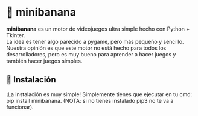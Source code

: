 # 🍌 minibanana

**minibanana** es un motor de videojuegos ultra simple hecho con Python + Tkinter.  
La idea es tener algo parecido a pygame, pero más pequeño y sencillo.
Nuestra opinión es que este motor no está
hecho para todos los desarrolladores, pero es
muy bueno para aprender a hacer juegos y también
hacer juegos simples.

## 🚀 Instalación

¡La instalación es muy simple! Simplemente tienes que ejecutar en tu cmd: pip install minibanana. (NOTA: si no tienes instalado pip3 no te va a funcionar).
